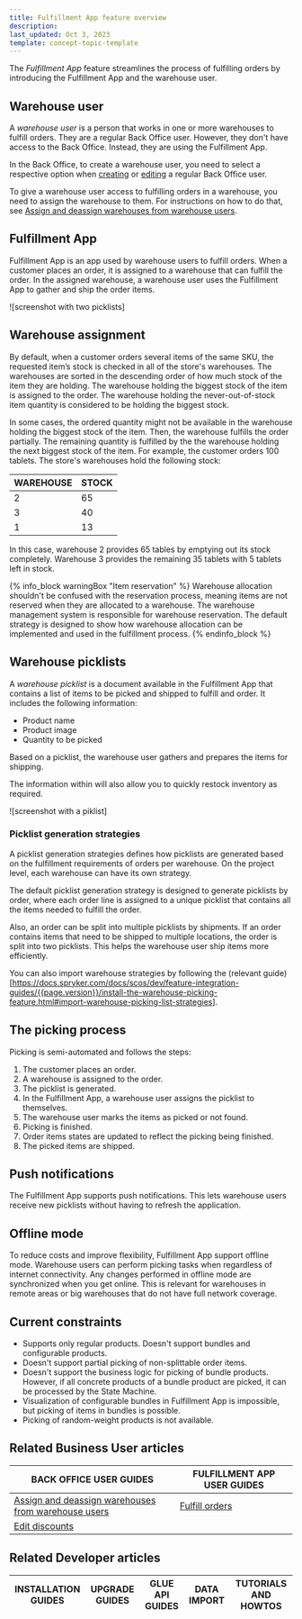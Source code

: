 ```yaml
---
title: Fulfillment App feature overview
description:
last_updated: Oct 3, 2023
template: concept-topic-template
---
```


The *Fulfillment App* feature streamlines the process of fulfilling orders by introducing the Fulfillment App and the warehouse user.


## Warehouse user

A *warehouse user* is a person that works in one or more warehouses to fulfill orders. They are a regular Back Office user. However, they don't have access to the Back Office. Instead,  they are using the Fulfillment App.

In the Back Office, to create a warehouse user, you need to select a respective option when [creating](/docs/pbc/all/user-management/202311.0/base-shop/manage-in-the-back-office/manage-users/create-users.html) or [editing](/docs/pbc/all/user-management/202311.0/base-shop/manage-in-the-back-office/manage-users/edit-users.html) a regular Back Office user.

To give a warehouse user access to fulfilling orders in a warehouse, you need to assign the warehouse to them. For instructions on how to do that, see [Assign and deassign warehouses from warehouse users](/docs/pbc/all/warehouse-management-system/202311.0/unified-commerce/assign-and-deassign-warehouses-from-warehouse-users.html).

## Fulfillment App

Fulfillment App is an app used by warehouse users to fulfill orders. When a customer places an order, it is assigned to a warehouse that can fulfill the order. In the assigned warehouse, a warehouse user uses the Fulfillment App to gather and ship the order items.

![screenshot with two picklists]

## Warehouse assignment

By default, when a customer orders several items of the same SKU, the requested item’s stock is checked in all of the store's warehouses. The warehouses are sorted in the descending order of how much stock of the item they are holding. The warehouse holding the biggest stock of the item is assigned to the order. The warehouse holding the never-out-of-stock item quantity is considered to be holding the biggest stock.

In some cases, the ordered quantity might not be available in the warehouse holding the biggest stock of the item. Then, the warehouse fulfills the order partially. The remaining quantity is fulfilled by the the warehouse holding the next biggest stock of the item. For example, the customer orders 100 tablets. The store's warehouses hold the following stock:

| WAREHOUSE | STOCK |
|-|-|
| 2 | 65 |
| 3 | 40 |
| 1 | 13 |

In this case, warehouse 2 provides 65 tables by emptying out its stock completely. Warehouse 3 provides the remaining 35 tablets with 5 tablets left in stock.

{% info_block warningBox "Item reservation" %}
Warehouse allocation shouldn't be confused with the reservation process, meaning items are not reserved when they are allocated to a warehouse. The warehouse management system is responsible for warehouse reservation. The default strategy is designed to show how warehouse allocation can be implemented and used in the fulfillment process.
{% endinfo_block %}


## Warehouse picklists

A *warehouse picklist* is a document available in the Fulfillment App that contains a list of items to be picked and shipped to fulfill and order. It includes the following information:
* Product name
* Product image
* Quantity to be picked

Based on a picklist, the warehouse user gathers and prepares the items for shipping.

The information within will also allow you to quickly restock inventory as required.

![screenshot with a piklist]

### Picklist generation strategies

A picklist generation strategies defines how picklists are generated based on the fulfillment requirements of orders per warehouse. On the project level, each warehouse can have its own strategy.

The default picklist generation strategy is designed to generate picklists by order, where each order line is assigned to a unique picklist that contains all the items needed to fulfill the order.

Also, an order can be split into multiple picklists by shipments. If an order contains items that need to be shipped to multiple locations, the order is split into two picklists. This helps the warehouse user ship items more efficiently.

You can also import warehouse strategies by following the (relevant guide)[https://docs.spryker.com/docs/scos/dev/feature-integration-guides/{{page.version}}/install-the-warehouse-picking-feature.html#import-warehouse-picking-list-strategies].

## The picking process

Picking is semi-automated and follows the steps:
1. The customer places an order.
2. A warehouse is assigned to the order.
3. The picklist is generated.
4. In the Fulfillment App, a warehouse user assigns the picklist to themselves.
5. The warehouse user marks the items as picked or not found.
6. Picking is finished.
7. Order items states are updated to reflect the picking being finished.
8. The picked items are shipped.


## Push notifications

The Fulfillment App supports push notifications. This lets warehouse users receive new picklists without having to refresh the application.

## Offline mode

To reduce costs and improve flexibility, Fulfillment App support offline mode. Warehouse users can perform picking tasks when regardless of internet connectivity. Any changes performed in offline mode are synchronized when you get online. This is relevant for warehouses in remote areas or big warehouses that do not have full network coverage.

## Current constraints

* Supports only regular products. Doesn't support bundles and configurable products.
* Doesn't support partial picking of non-splittable order items.
* Doesn't support the business logic for picking of bundle products. However, if all concrete products of a bundle product are picked, it can be processed by the State Machine.
* Visualization of configurable bundles in Fulfillment App is impossible, but picking of items in bundles is possible.
* Picking of random-weight products is not available.





## Related Business User articles

|BACK OFFICE USER GUIDES| FULFILLMENT APP USER GUIDES |
| - | - |
| [Assign and deassign warehouses from warehouse users](/docs/pbc/all/warehouse-management-system/202311.0/unified-commerce/assign-and-deassign-warehouses-from-warehouse-users.html)  |  [Fulfill orders](/docs/pbc/all/warehouse-management-system/202311.0/unified-commerce/fulfillment-app-fulfill-orders.html) |
| [Edit discounts](/docs/pbc/all/discount-management/202311.0/base-shop/manage-in-the-back-office/edit-discounts.html)  |

## Related Developer articles

| INSTALLATION GUIDES  | UPGRADE GUIDES | GLUE API GUIDES | DATA IMPORT | TUTORIALS AND HOWTOS |
|---|---|---|---|---|
